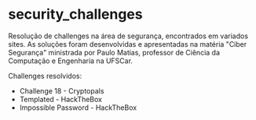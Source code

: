 # security_challenges
Resolução de challenges na área de segurança, encontrados em variados sites. As soluções foram desenvolvidas e apresentadas na matéria "Ciber Segurança" ministrada por 
Paulo Matias, professor de Ciência da Computação e Engenharia na UFSCar.

Challenges resolvidos:
- Challenge 18 - Cryptopals
- Templated - HackTheBox
- Impossible Password - HackTheBox
